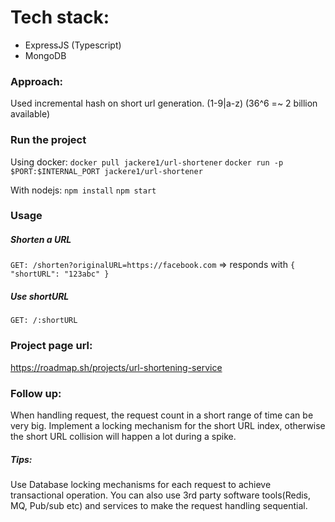 # Tech stack:
- ExpressJS (Typescript)
- MongoDB

### Approach:
Used incremental hash on short url generation. (1-9|a-z) (36^6 =~ 2 billion available)

### Run the project
Using docker:
`docker pull jackere1/url-shortener`
`docker run -p $PORT:$INTERNAL_PORT jackere1/url-shortener`

With nodejs:
`npm install`
`npm start`

### Usage

##### Shorten a URL
`GET: /shorten?originalURL=https://facebook.com` => responds with `{ "shortURL": "123abc" }`

##### Use shortURL
`GET: /:shortURL`

### Project page url:
https://roadmap.sh/projects/url-shortening-service

### Follow up:
When handling request, the request count in a short range of time can be very big. Implement a locking mechanism for the short URL index, otherwise the short URL collision will happen a lot during a spike. 

##### Tips: 
Use Database locking mechanisms for each request to achieve transactional operation. You can also use 3rd party software tools(Redis, MQ, Pub/sub etc) and services to make the request handling sequential.
